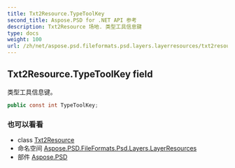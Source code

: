 ```yaml
---
title: Txt2Resource.TypeToolKey
second_title: Aspose.PSD for .NET API 参考
description: Txt2Resource 场地. 类型工具信息键
type: docs
weight: 100
url: /zh/net/aspose.psd.fileformats.psd.layers.layerresources/txt2resource/typetoolkey/
---
```

## Txt2Resource.TypeToolKey field

类型工具信息键。

```csharp
public const int TypeToolKey;
```

### 也可以看看

* class [Txt2Resource](../)
* 命名空间 [Aspose.PSD.FileFormats.Psd.Layers.LayerResources](../../txt2resource/)
* 部件 [Aspose.PSD](../../../)


